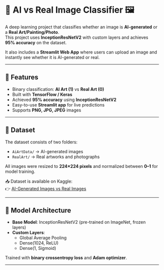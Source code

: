 # 🎨 AI vs Real Image Classifier 🖼️

A deep learning project that classifies whether an image is **AI-generated** or a **Real Art/Painting/Photo**.  
This project uses **InceptionResNetV2** with custom layers and achieves **95% accuracy** on the dataset.  

It also includes a **Streamlit Web App** where users can upload an image and instantly see whether it is AI-generated or real.

---

## 🚀 Features
- Binary classification: **AI Art (1)** vs **Real Art (0)**
- Built with **TensorFlow / Keras**
- Achieved **95% accuracy** using **InceptionResNetV2**
- Easy-to-use **Streamlit app** for live predictions
- Supports **PNG, JPG, JPEG** images

---

## 📂 Dataset
The dataset consists of two folders:
- `AiArtData/` → AI-generated images
- `RealArt/` → Real artworks and photographs  

All images were resized to **224×224 pixels** and normalized between **0–1** for model training.  

📥 Dataset is available on Kaggle:  
👉 [AI-Generated Images vs Real Images](https://www.kaggle.com/datasets/cashbowman/ai-generated-images-vs-real-images?select=AiArtData)  

---

## 🧠 Model Architecture
- **Base Model**: InceptionResNetV2 (pre-trained on ImageNet, frozen layers)  
- **Custom Layers**:
  - Global Average Pooling  
  - Dense(1024, ReLU)  
  - Dense(1, Sigmoid)  

Trained with **binary crossentropy loss** and **Adam optimizer**.  

---


